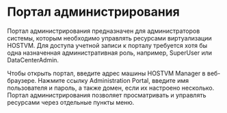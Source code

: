 # Портал администрирования

Портал администрирования предназначен для администраторов системы, которым необходимо управлять ресурсами виртуализации HOSTVM. Для доступа учетной записи к порталу требуется хотя бы одна назначенная административная роль, например, SuperUser или DataCenterAdmin.

Чтобы открыть портал, введите адрес машины HOSTVM Manager в веб-браузере. Нажмите ссылку Administration Portal, введите имя пользователя и пароль, а также домен, если их настроено несколько. Портал администрирования позволяет просматривать и управлять ресурсами через отдельные пункты меню.
